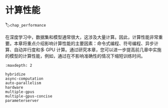 # 计算性能
:label:`chap_performance`

在深度学习中，数据集和模型通常很大，这涉及大量计算。因此，计算性能非常重要。本章将重点介绍影响计算性能的主要因素：命令式编程、符号编程、异步计算、自动并行度和多 GPU 计算。通过研究本章，您可以进一步提高前几章中实施的模型的计算性能，例如，通过在不影响准确性的情况下缩短训练时间。

```toc
:maxdepth: 2

hybridize
async-computation
auto-parallelism
hardware
multiple-gpus
multiple-gpus-concise
parameterserver
```
